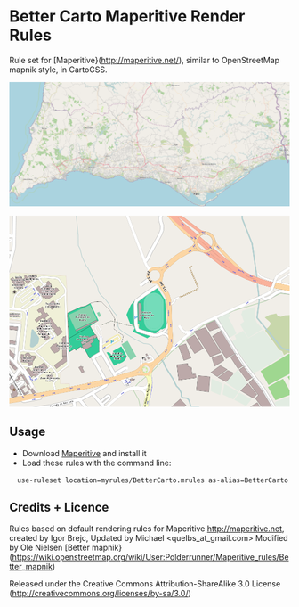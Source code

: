 Better Carto Maperitive Render Rules
==============================

Rule set for [Maperitive}(http://maperitive.net/), similar to OpenStreetMap mapnik style, in CartoCSS.

![Preview](bettercarto-screenshot.png?raw=true "Preview")

![Preview Detail](bettercarto-screenshot_detail.png?raw=true "Detail")

## Usage

* Download [Maperitive](http://maperitive.net) and install it
* Load these rules with the command line:

```
  use-ruleset location=myrules/BetterCarto.mrules as-alias=BetterCarto
```

## Credits + Licence

Rules based on default rendering rules for Maperitive
http://maperitive.net, created by Igor Brejc, Updated by Michael <quelbs_at_gmail.com>
Modified by Ole Nielsen
[Better mapnik}(https://wiki.openstreetmap.org/wiki/User:Polderrunner/Maperitive_rules/Better_mapnik)

Released under the Creative Commons Attribution-ShareAlike 3.0 License (http://creativecommons.org/licenses/by-sa/3.0/)
